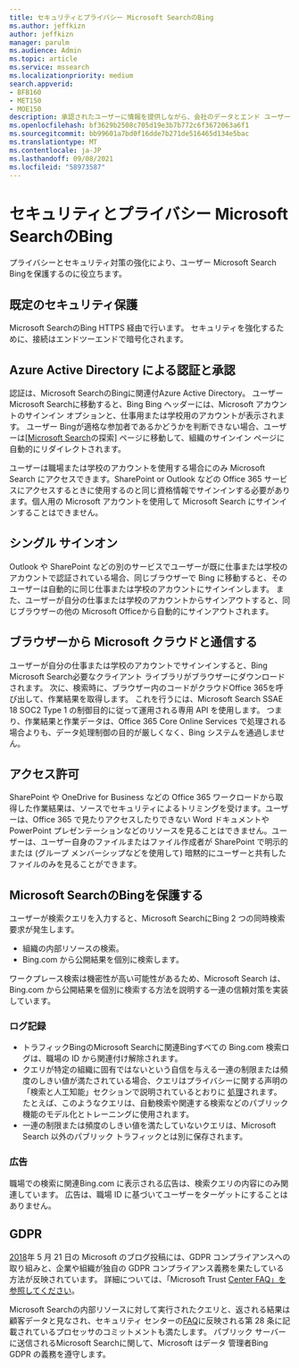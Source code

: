 ```yaml
---
title: セキュリティとプライバシー Microsoft SearchのBing
ms.author: jeffkizn
author: jeffkizn
manager: parulm
ms.audience: Admin
ms.topic: article
ms.service: mssearch
ms.localizationpriority: medium
search.appverid:
- BFB160
- MET150
- MOE150
description: 承認されたユーザーに情報を提供しながら、会社のデータとエンド ユーザーを保護し、Microsoft SearchをBing
ms.openlocfilehash: bf3629b2508c705d19e3b7b772c6f3672063a6f1
ms.sourcegitcommit: bb99601a7bd0f16dde7b271de516465d134e5bac
ms.translationtype: MT
ms.contentlocale: ja-JP
ms.lasthandoff: 09/08/2021
ms.locfileid: "58973587"
---
```

# <a name="security-and-privacy-for-microsoft-search-in-bing"></a>セキュリティとプライバシー Microsoft SearchのBing

プライバシーとセキュリティ対策の強化により、ユーザー Microsoft Search Bingを保護するのに役立ちます。

## <a name="secure-by-default"></a>既定のセキュリティ保護

Microsoft SearchのBing HTTPS 経由で行います。 セキュリティを強化するために、接続はエンドツーエンドで暗号化されます。
  
## <a name="authentication-and-authorization-with-azure-active-directory"></a>Azure Active Directory による認証と承認

認証は、Microsoft SearchのBingに関連付Azure Active Directory。 ユーザー Microsoft Searchに移動すると、Bing Bing ヘッダーには、Microsoft アカウントのサインイン オプションと、仕事用または学校用のアカウントが表示されます。 ユーザー Bingが適格な参加者であるかどうかを判断できない場合、ユーザーは[[Microsoft Search](https://www.bing.com/business/explore)の探索] ページに移動して、組織のサインイン ページに自動的にリダイレクトされます。

ユーザーは職場または学校のアカウントを使用する場合にのみ Microsoft Search にアクセスできます。SharePoint or Outlook などの Office 365 サービスにアクセスするときに使用するのと同じ資格情報でサインインする必要があります。個人用の Microsoft アカウントを使用して Microsoft Search にサインインすることはできません。

## <a name="single-sign-on"></a>シングル サインオン

Outlook や SharePoint などの別のサービスでユーザーが既に仕事または学校のアカウントで認証されている場合、同じブラウザーで Bing に移動すると、そのユーザーは自動的に同じ仕事または学校のアカウントにサインインします。 また、ユーザーが自分の仕事または学校のアカウントからサインアウトすると、同じブラウザーの他の Microsoft Officeから自動的にサインアウトされます。
  
## <a name="communicates-with-the-microsoft-cloud-from-the-browser"></a>ブラウザーから Microsoft クラウドと通信する

ユーザーが自分の仕事または学校のアカウントでサインインすると、Bing Microsoft Search必要なクライアント ライブラリがブラウザーにダウンロードされます。 次に、検索時に、ブラウザー内のコードがクラウドOffice 365を呼び出して、作業結果を取得します。 これを行うには、Microsoft Search SSAE 18 SOC2 Type 1 の制御目的に従って運用される専用 API を使用します。 つまり、作業結果と作業データは、Office 365 Core Online Services で処理される場合よりも、データ処理制御の目的が厳しくなく、Bing システムを通過しません。
  
## <a name="permissions"></a>アクセス許可

SharePoint や OneDrive for Business などの Office 365 ワークロードから取得した作業結果は、ソースでセキュリティによるトリミングを受けます。ユーザーは、Office 365 で見たりアクセスしたりできない Word ドキュメントや PowerPoint プレゼンテーションなどのリソースを見ることはできません。ユーザーは、ユーザー自身のファイルまたはファイル作成者が SharePoint で明示的または (グループ メンバーシップなどを使用して) 暗黙的にユーザーと共有したファイルのみを見ることができます。

## <a name="microsoft-search-in-bing-protects-workplace-searches"></a>Microsoft SearchのBingを保護する

ユーザーが検索クエリを入力すると、Microsoft SearchにBing 2 つの同時検索要求が発生します。

- 組織の内部リソースの検索。
- Bing.com から公開結果を個別に検索します。

ワークプレース検索は機密性が高い可能性があるため、Microsoft Search は、Bing.com から公開結果を個別に検索する方法を説明する一連の信頼対策を実装しています。

### <a name="logging"></a>ログ記録

- トラフィックBingのMicrosoft Searchに関連Bingすべての Bing.com 検索ログは、職場の ID から関連付け解除されます。
- クエリが特定の組織に固有ではないという自信を与える一連の制限または頻度のしきい値が満たされている場合、クエリはプライバシーに関する声明の「検索と人工知能」セクションで説明されているとおりに [処理](https://privacy.microsoft.com/privacystatement)されます。 たとえば、このようなクエリは、自動検索や関連する検索などのパブリック機能のモデル化とトレーニングに使用されます。
- 一連の制限または頻度のしきい値を満たしていないクエリは、Microsoft Search 以外のパブリック トラフィックとは別に保存されます。

### <a name="advertising"></a>広告

職場での検索に関連Bing.com に表示される広告は、検索クエリの内容にのみ関連しています。 広告は、職場 ID に基づいてユーザーをターゲットにすることはありません。

## <a name="gdpr"></a>GDPR

[2018](https://blogs.microsoft.com/on-the-issues/2018/05/21/microsofts-commitment-to-gdpr-privacy-and-putting-customers-in-control-of-their-own-data/)年 5 月 21 日の Microsoft のブログ投稿には、GDPR コンプライアンスへの取り組みと、企業や組織が独自の GDPR コンプライアンス義務を果たしている方法が反映されています。 詳細については、「Microsoft Trust [Center FAQ」を参照してください](https://www.microsoft.com/trustcenter/privacy/gdpr/gdpr-faqs)。

Microsoft Searchの内部リソースに対して実行されたクエリと、返される結果は顧客データと見なされ、セキュリティ センターの[FAQ](https://www.microsoft.com/trustcenter/privacy/gdpr/gdpr-faqs)に反映される第 28 条に記載されているプロセッサのコミットメントも満たします。 パブリック サーバーに送信されるMicrosoft Searchに関して、Microsoft はデータ 管理者Bing GDPR の義務を遵守します。
